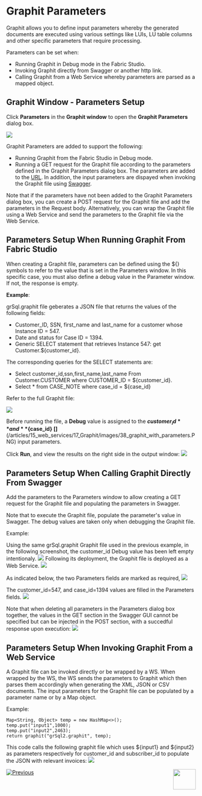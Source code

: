 # Graphit Parameters

Graphit allows you to define input parameters whereby the generated documents are executed using various settings like LUIs, LU table columns and other specific parameters that require processing.

Parameters can be set when:
- Running Graphit in Debug mode in the Fabric Studio.
- Invoking Graphit directly from Swagger or another http link.
- Calling Graphit from a Web Service whereby parameters are parsed as a mapped object. 

## Graphit Window - Parameters Setup
Click **Parameters** in the **Graphit window** to open the **Graphit Parameters** dialog box. 

![](/articles/15_web_services/17_Graphit/images/38_graphit_with_parameters.PNG)

Graphit Parameters are added to support the following:
- Running Graphit from the Fabric Studio in Debug mode.
- Running a GET request for the Graphit file according to the parameters defined in the Graphit Parameters dialog box. The parameters are added to the [URL](/articles/15_web_services/12_Supported_Verbs_Get.md#get-based-on-graphit-file). In addition, the input parameters are dispayed when invoking the Graphit file using [Swagger](/articles/15_web_services/09_swagger.md).

Note that if the parameters have not been added to the Graphit Parameters dialog box, you can create a POST request for the Graphit file and add the parameters in the Request body. Alternatively, you can wrap the Graphit file using a Web Service and send the parameters to the Graphit file via the Web Service. 

## Parameters Setup When Running Graphit From Fabric Studio
When creating a Graphit file, parameters can be defined using the ${} symbols to refer to the value that is set in the Parameters window. In this specific case, you must also define a debug value in the Parameter window. If not, the response is empty.


**Example**: 
 
 grSql.graphit file geberates a JSON file that returns the values of the following fields:
- Customer_ID, SSN, first_name and last_name for a customer whose Instance ID = 547.  
- Date and status for Case ID = 1394.
- Generic SELECT statement that retrieves Instance 547: get Customer.${customer_id}.

The corresponding queries for the SELECT statements are:
- Select customer_id,ssn,first_name,last_name From Customer.CUSTOMER where CUSTOMER_ID = ${customer_id}.
- Select * from CASE_NOTE where case_id = ${case_id}

Refer to the full Graphit file:

![](/articles/15_web_services/17_Graphit/images/35_graphit_with_parameters.PNG)

Before running the file, a **Debug** value is assigned to the **${customer_id}** and **${case_id} []**(/articles/15_web_services/17_Graphit/images/38_graphit_with_parameters.PNG) input parameters. 

Click **Run**, and view the results on the right side in the output window:
![](/articles/15_web_services/17_Graphit/images/39_graphit_with_parameters.PNG)

## Parameters Setup When Calling Graphit Directly From Swagger
Add the parameters to the Parameters window to allow creating a GET request for the Graphit file and populating the parameters in Swagger. 

Note that to execute the Graphit file, populate the parameter's value in Swagger. The debug values are taken only when debugging the Graphit file.

Example:

Using the same grSql.graphit Graphit file used in the previous example, in the following screenshot, the customer_id Debug value has been left empty intentionaly.
![](/articles/15_web_services/17_Graphit/images/40_graphit_with_parameters.PNG)
Following its deployment, the Graphit file is deployed as a Web Service. 
![](/articles/15_web_services/17_Graphit/images/41_graphit_with_parameters.PNG)

As indicated below, the two Parameters fields are marked as required,
![](/articles/15_web_services/17_Graphit/images/42_graphit_with_parameters.PNG)

The customer_id=547, and case_id=1394 values are filled in the Parameters fields. 
![](/articles/15_web_services/17_Graphit/images/43_graphit_with_parameters.PNG)

Note that when deleting all parameters in the Parameters dialog box together, the values in the GET section in the Swagger GUI cannot be specified but can be injected in the POST section, with a succedful response upon execution:
![](/articles/15_web_services/17_Graphit/images/44_graphit_with_parameters.PNG)


## Parameters Setup When Invoking Graphit From a Web Service 
A Graphit file can be invoked directly or be wrapped by a WS. When wrapped by the WS, the WS sends the parameters to Graphit which then parses them accordingly when generating the XML, JSON or CSV documents. The input parameters for the Graphit file can be populated by a parameter name or by a Map object.

Example:

<pre><code>Map&lt;String, Object&gt; temp = new HashMap&lt;&gt;();
temp.put("input1",1000);
temp.put("input2",2463);
return graphit("grSql2.graphit", temp);</code></pre>


This code calls the following graphit file which uses ${input1} and ${input2} as parameters respectively for customer_id and subscriber_id to populate the JSON with relevant invoices:
![](/articles/15_web_services/17_Graphit/images/46a_graphit_with_parameters.PNG)
        
        






[![Previous](/articles/images/Previous.png)](/articles/15_web_services/17_Graphit/05_graphit_debugging.md)[<img align="right" width="60" height="54" src="/articles/images/Next.png">](/articles/15_web_services/17_Graphit/07_invoking_graphit_files.md)









